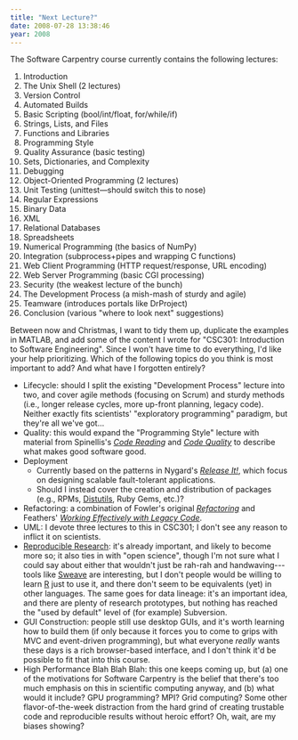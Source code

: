 ```yaml
---
title: "Next Lecture?"
date: 2008-07-28 13:38:46
year: 2008
---
```

The Software Carpentry course currently contains the following lectures:
<ol>
	<li>Introduction</li>
	<li>The Unix Shell (2 lectures)</li>
	<li>Version Control</li>
	<li>Automated Builds</li>
	<li>Basic Scripting (bool/int/float, for/while/if)</li>
	<li>Strings, Lists, and Files</li>
	<li>Functions and Libraries</li>
	<li>Programming Style</li>
	<li>Quality Assurance (basic testing)</li>
	<li>Sets, Dictionaries, and Complexity</li>
	<li>Debugging</li>
	<li>Object-Oriented Programming (2 lectures)</li>
	<li>Unit Testing (unittest—should switch this to nose)</li>
	<li>Regular Expressions</li>
	<li>Binary Data</li>
	<li>XML</li>
	<li>Relational Databases</li>
	<li>Spreadsheets</li>
	<li>Numerical Programming (the basics of NumPy)</li>
	<li>Integration (subprocess+pipes and wrapping C functions)</li>
	<li>Web Client Programming (HTTP request/response, URL encoding)</li>
	<li>Web Server Programming (basic CGI processing)</li>
	<li>Security (the weakest lecture of the bunch)</li>
	<li>The Development Process (a mish-mash of sturdy and agile)</li>
	<li>Teamware (introduces portals like DrProject)</li>
	<li>Conclusion (various "where to look next" suggestions)</li>
</ol>
Between now and Christmas, I want to tidy them up, duplicate the examples in MATLAB, and add some of the content I wrote for "CSC301: Introduction to Software Engineering".  Since I won't have time to do everything, I'd like your help prioritizing.  Which of the following topics do you think is most important to add?  And what have I forgotten entirely?
<ul>
	<li>Lifecycle: should I split the existing "Development Process" lecture into two, and cover agile methods (focusing on Scrum) and sturdy methods (i.e., longer release cycles, more up-front planning, legacy code). Neither exactly fits scientists' "exploratory programming" paradigm, but they're all we've got...</li>
	<li>Quality: this would expand the "Programming Style" lecture with material from Spinellis's <a href="http://www.amazon.com/Code-Reading-Perspective-Effective-Development/dp/0201799405"><cite>Code Reading</cite></a> and <a href="http://www.amazon.com/Code-Quality-Perspective-Effective-Development/dp/0321166078"><cite>Code Quality</cite></a> to describe what makes good software good.</li>
	<li>Deployment
<ul>
	<li>Currently based on the patterns in Nygard's <a href="http://www.amazon.com/Release-Production-Ready-Software-Pragmatic-Programmers/dp/0978739213"><cite>Release It!</cite></a>, which focus on designing scalable fault-tolerant applications.</li>
	<li>Should I instead cover the creation and distribution of packages (e.g., RPMs, <a href="http://docs.python.org/dist/dist.html">Distutils</a>, Ruby Gems, etc.)?</li>
</ul>
</li>
	<li>Refactoring: a combination of Fowler's original <a href="http://www.amazon.com/Refactoring-Improving-Existing-Addison-Wesley-Technology/dp/0201485672"><cite>Refactoring</cite></a> and Feathers' <a href="http://www.amazon.com/Working-Effectively-Legacy-Robert-Martin/dp/0131177052"><cite>Working Effectively with Legacy Code</cite></a>.</li>
	<li>UML: I devote three lectures to this in CSC301; I don't see any reason to inflict it on scientists.</li>
	<li><a href="http://www.reproducibleresearch.org">Reproducible Research</a>: it's already important, and likely to become more so; it also ties in with "open science", though I'm not sure what I could say about either that wouldn't just be rah-rah and handwaving---tools like <a href="http://www.statistik.lmu.de/~leisch/Sweave/">Sweave</a> are interesting, but I don't people would be willing to learn <a href="http://www.r-project.org/">R</a> just to use it, and there don't seem to be equivalents (yet) in other languages. The same goes for data lineage: it's an important idea, and there are plenty of research prototypes, but nothing has reached the "used by default" level of (for example) Subversion.</li>
	<li>GUI Construction: people still use desktop GUIs, and it's worth learning how to build them (if only because it forces you to come to grips with MVC and event-driven programming), but what everyone <em>really</em> wants these days is a rich browser-based interface, and I don't think it'd be possible to fit that into this course.</li>
	<li>High Performance Blah Blah Blah: this one keeps coming up, but (a) one of the motivations for Software Carpentry is the belief that there's too much emphasis on this in scientific computing anyway, and (b) what would it include?  GPU programming?  MPI?  Grid computing? Some other flavor-of-the-week distraction from the hard grind of creating trustable code and reproducible results without heroic effort?  Oh, wait, are my biases showing?</li>
</ul>
